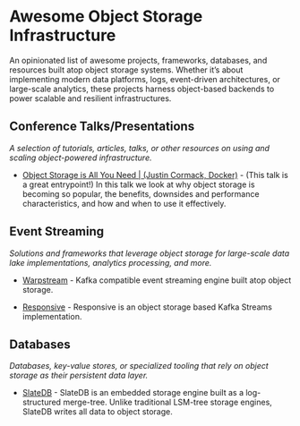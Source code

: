 # Awesome Object Storage Infrastructure

An opinionated list of awesome projects, frameworks, databases, and resources built atop object storage systems. Whether it’s about implementing modern data platforms, logs, event-driven architectures, or large-scale analytics, these projects harness object-based backends to power scalable and resilient infrastructures.

## Conference Talks/Presentations
_A selection of tutorials, articles, talks, or other resources on using and scaling object-powered infrastructure._

* [Object Storage is All You Need | (Justin Cormack, Docker)](https://www.youtube.com/watch?v=ei0wwTy6_G4) - (This talk is a great entrypoint!) In this talk we look at why object storage is becoming so popular, the benefits, downsides and performance characteristics, and how and when to use it effectively.


## Event Streaming
_Solutions and frameworks that leverage object storage for large-scale data lake implementations, analytics processing, and more._

* [Warpstream](https://docs.warpstream.com/) - Kafka compatible event streaming engine built atop object storage.

* [Responsive](https://www.responsive.dev/) - Responsive is an object storage based Kafka Streams implementation.

## Databases
_Databases, key-value stores, or specialized tooling that rely on object storage as their persistent data layer._

* [SlateDB](https://slatedb.io/) - SlateDB is an embedded storage engine built as a log-structured merge-tree. Unlike traditional LSM-tree storage engines, SlateDB writes all data to object storage.

